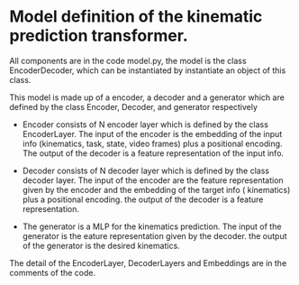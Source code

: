 # Model definition of the kinematic prediction transformer.

All components are in the code model.py, the model is the class EncoderDecoder, which can be instantiated by instantiate an object of this class.

This model is made up of a encoder, a decoder and a generator which are defined by the class Encoder, Decoder, and generator respectively

- Encoder consists of N encoder layer which is defined by the class EncoderLayer. 
The input of the encoder is the embedding of the input info (kinematics, task, state, video frames) plus a positional encoding.
The output of the decoder is a feature representation of the input info.

- Decoder consists of N decoder layer which is defined by the class decoder layer.
The input of the encoder are the feature representation given by the encoder and the embedding of the target info ( kinematics) plus a positional encoding.
the output of the decoder is a feature representation.

- The generator is a MLP for the kinematics prediction.
The input of the generator is the eature representation given by the decoder.
the output of the generator is the desired kinematics.

The detail of the EncoderLayer, DecoderLayers and Embeddings are in the comments of the code.
